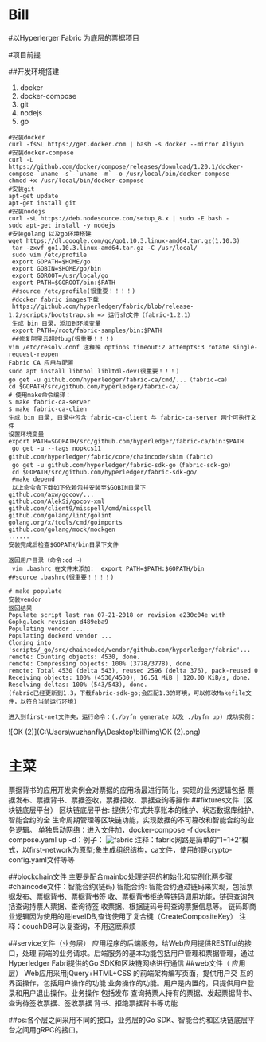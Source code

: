 # Bill
#以Hyperlerger Fabric 为底层的票据项目

#项目前提

##开发环境搭建
1. docker
2. docker-compose
3. git
4. nodejs
5. go
```
#安装docker
curl -fsSL https://get.docker.com | bash -s docker --mirror Aliyun
#安装docker-compose
curl -L https://github.com/docker/compose/releases/download/1.20.1/docker-compose-`uname -s`-`uname -m` -o /usr/local/bin/docker-compose
chmod +x /usr/local/bin/docker-compose
#安装git
apt-get update
apt-get install git
#安装nodejs
curl -sL https://deb.nodesource.com/setup_8.x | sudo -E bash -
sudo apt-get install -y nodejs
#安装golang 以及go环境搭建
wget https://dl.google.com/go/go1.10.3.linux-amd64.tar.gz(1.10.3)
 tar -zxvf go1.10.3.linux-amd64.tar.gz -C /usr/local/
 sudo vim /etc/profile
 export GOPATH=$HOME/go
 export GOBIN=$HOME/go/bin
 export GOROOT=/usr/local/go
 export PATH=$GOROOT/bin:$PATH
 ##source /etc/profile(很重要！！！！)
 #docker fabric images下载
 https://github.com/hyperledger/fabric/blob/release-1.2/scripts/bootstrap.sh => 运行sh文件（fabric-1.2.1）
 生成 bin 目录，添加到环境变量
 export PATH=/root/fabric-samples/bin:$PATH
 ##修复阿里云超时bug(很重要！！！)
vim /etc/resolv.conf 注释掉 options timeout:2 attempts:3 rotate single-request-reopen 
Fabric CA 应用与配置
sudo apt install libtool libltdl-dev(很重要！！！)
go get -u github.com/hyperledger/fabric-ca/cmd/...（fabric-ca）
cd $GOPATH/src/github.com/hyperledger/fabric-ca/
# 使用make命令编译：
$ make fabric-ca-server 
$ make fabric-ca-clien
生成 bin 目录, 目录中包含 fabric-ca-client 与 fabric-ca-server 两个可执行文件
设置环境变量
export PATH=$GOPATH/src/github.com/hyperledger/fabric-ca/bin:$PATH
 go get -u --tags nopkcs11 github.com/hyperledger/fabric/core/chaincode/shim（fabric）
 go get -u github.com/hyperledger/fabric-sdk-go（fabric-sdk-go）
 cd $GOPATH/src/github.com/hyperledger/fabric-sdk-go/
 #make depend 
 以上命令会下载如下依赖包并安装至$GOBIN目录下
github.com/axw/gocov/...
github.com/AlekSi/gocov-xml
github.com/client9/misspell/cmd/misspell
github.com/golang/lint/golint
golang.org/x/tools/cmd/goimports
github.com/golang/mock/mockgen
......
安装完成后检查$GOPATH/bin目录下文件

返回用户目录（命令:cd ~）
 vim .bashrc 在文件末添加:  export PATH=$PATH:$GOPATH/bin
##source .bashrc(很重要！！！！)

# make populate
安装vendor
返回结果
Populate script last ran 07-21-2018 on revision e230c04e with Gopkg.lock revision d489eba9
Populating vendor ...
Populating dockerd vendor ...
Cloning into 'scripts/_go/src/chaincoded/vendor/github.com/hyperledger/fabric'...
remote: Counting objects: 4530, done.
remote: Compressing objects: 100% (3778/3778), done.
remote: Total 4530 (delta 543), reused 2596 (delta 376), pack-reused 0
Receiving objects: 100% (4530/4530), 16.51 MiB | 120.00 KiB/s, done.
Resolving deltas: 100% (543/543), done.
(fabric已经更新到1.3，下载fabric-sdk-go;会匹配1.3的环境，可以修改Makefile文件，以符合当前运行环境)

进入到first-net文件夹，运行命令：(./byfn generate 以及 ./byfn up) 成功实例：
```
![OK (2)](C:\Users\wuzhanfly\Desktop\bill\img\OK (2).png)
# 主菜
票据背书的应用开发实例会对票据的应用场最进行简化，实现的业务逻辑包括 票据发布、票据背书、票据签收，票据拒收、票据查询等操作
##fixtures文件（区块链底层平台）
区块链底层平台: 提供分布式共享账本的维护、状态数据库维护、智能合约的全 生命周期管理等区块链功能，实现数据的不可篡改和智能合约的业务逻辑。
单独启动网络：进入文件加，docker-compose -f docker-compose.yaml up -d：例子：
![fabric](C:\Users\wuzhanfly\Desktop\bill\img\fabric.png)
注释：fabric网路是简单的“1+1+2“模式，以first-network为原型;象生成组织结构，ca文件，使用的是crypto-config.yaml文件等等

##blockchain文件
主要是配合mainbo处理链码的初始化和实例化两步骤
#chaincode文件：智能合约(链码)
智能合约: 智能合约通过链码来实现，包括票据发布、票据背书、票据背书签 收、票据背书拒绝等链码调用功能，链码查询包括查询持票人票据、查询待签 收票据、根据链码号码查询票据信息等。
链码即商业逻辑因为使用的是levelDB,查询使用了复合键（CreateCompositeKey）
注释：couchDB可以复查询，不用这麽麻烦

##service文件（业务层）
应用程序的后端服务，给Web应用提供RESTful的接口，处理 前端的业务请求。后端服务的基本功能包括用户管理和票据管理，通过 Hyperledger Fabri提供的Go SDK和区块链网络进行通信
##web文件（ 应用层）
Web应用采用jQuery+HTML+CSS 的前端架构编写页面，提供用户交 互的界面操作，包括用户操作的功能 业务操作的功能。用户是内置的，只提供用户登录和用户退出操作。业务操作 包括发布 查询持票人持有的票据、发起票据背书、查询待签收票据、签收票据 背书、拒绝票据背书等功能

##ps:各个层之间采用不同的接口，业务层的Go SDK、智能合约和区块链底层平台之间用gRPC的接口。

